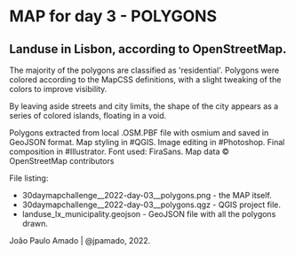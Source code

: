<h1>MAP for day 3 - POLYGONS</h1>
<h2>Landuse in Lisbon, according to OpenStreetMap.</h2>
<p>The majority of the polygons are classified as 'residential'. Polygons were colored according to the MapCSS definitions, with a slight tweaking of the colors to improve visibility.</p>
<p>By leaving aside streets and city limits, the shape of the city appears as a series of colored islands, floating in a void.</p>
<p>Polygons extracted from local .OSM.PBF file with osmium and saved in GeoJSON format. Map styling in #QGIS. Image editing in #Photoshop. Final composition in #Illustrator. Font used: FiraSans.  Map data © OpenStreetMap contributors</p>
<p>File listing:</p>
<ul>
  <li>30daymapchallenge__2022-day-03__polygons.png - the MAP itself.</li>
  <li>30daymapchallenge__2022-day-03__polygons.qgz - QGIS project file.</li>
  <li>landuse_lx_municipality.geojson - GeoJSON file with all the polygons drawn.</li>
  </ul>
<p>João Paulo Amado | @jpamado, 2022.</p>
